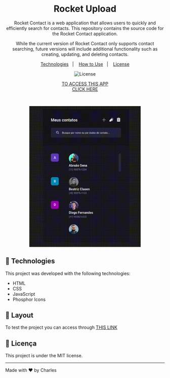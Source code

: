 <h1 align="center"> Rocket Upload</h1>
<p align="center">
   Rocket Contact is a web application that allows users to quickly and efficiently search for contacts. This repository contains the source code for the Rocket Contact application. 
</p>
<p align="center">
    While the current version of Rocket Contact only supports contact searching, future versions will include additional functionality such as creating, updating, and deleting contacts. 
</p>
<p align="center">
  <a href="#-technologies">Technologies</a>&nbsp;&nbsp;&nbsp;|&nbsp;&nbsp;&nbsp;
  <a href="#-how-to-use">How to Use</a>&nbsp;&nbsp;&nbsp;|&nbsp;&nbsp;&nbsp;
  <a href="#-license">License</a>
</p>

<p align="center">
  <img alt="License" src="https://img.shields.io/static/v1?label=license&message=MIT&color=49AA26&labelColor=000000">
</p>
<p align="center">
   <a href="https://charles-mrt.github.io/rocket-contact/">TO ACCESS THIS APP <br> CLICK HERE</a>
</p>
<br>
<p align="center">
  <img alt="rocket-contact" src=".github/preview.gif" width="70%">
</p>

## 🚀 Technologies

This project was developed with the following technologies:

- HTML
- CSS 
- JavaScript
- Phosphor Icons

## 🔖 Layout

To test the project you can access through  [THIS LINK](https://charles-mrt.github.io/rocket-contact/)


## :memo: Licença

This project is under the MIT license.

---

Made with ♥ by Charles